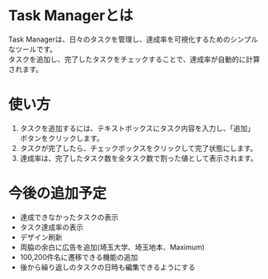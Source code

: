 # Task Managerとは
Task Managerは、日々のタスクを管理し、達成率を可視化するためのシンプルなツールです。  
タスクを追加し、完了したタスクをチェックすることで、達成率が自動的に計算されます。

# 使い方
1. タスクを追加するには、テキストボックスにタスク内容を入力し、「追加」ボタンをクリックします。
2. タスクが完了したら、チェックボックスをクリックして完了状態にします。
3. 達成率は、完了したタスク数を全タスク数で割った値として表示されます。


# 今後の追加予定
- 達成できなかったタスクの表示
- タスク達成率の表示
- デザイン刷新
- 両脇の余白に広告を追加(埼玉大学、埼玉地本、Maximum)
- 100,200件名に遷移できる機能の追加
- 後から繰り返しのタスクの日時も編集できるようにする